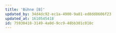 ```yaml
---
title: 'Bühne [B]'
updated_by: 34d4dc92-ec1a-4900-9a81-ed8dd8606f23
updated_at: 1610545418
id: 75930418-3149-4a0d-9cc9-48bb301c010c
---
```

